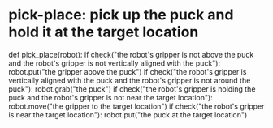 # pick-place: pick up the puck and hold it at the target location
def pick_place(robot):
    if check("the robot's gripper is not above the puck and the robot's gripper is not vertically aligned with the puck"):
        robot.put("the gripper above the puck")
    if check("the robot's gripper is vertically aligned with the puck and the robot's gripper is not around the puck"):
        robot.grab("the puck")
    if check("the robot's gripper is holding the puck and the robot's gripper is not near the target location"):
        robot.move("the gripper to the target location")
    if check("the robot's gripper is near the target location"):
        robot.put("the puck at the target location")